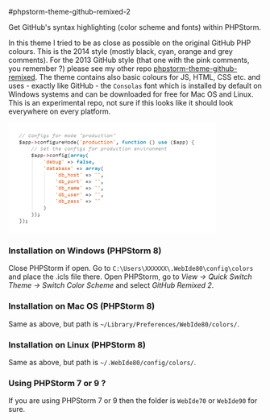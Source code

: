 #phpstorm-theme-github-remixed-2

Get GitHub's syntax highlighting (color scheme and fonts) within PHPStorm.

In this theme I tried to be as close as
possible on the original GitHub PHP colours. This is the 2014 style (mostly black, cyan, orange and grey comments).
For the 2013 GitHub style (that one with the pink comments, you remember ?) please see my other repo
[phpstorm-theme-github-remixed](https://github.com/panique/phpstorm-theme-github-remixed).
The theme contains also basic colours for JS, HTML, CSS etc. and uses - exactly like GitHub - the `Consolas` font
which is installed by default on Windows systems and can be downloaded for free for Mac OS and Linux.
This is an experimental repo, not sure if this looks like it should look everywhere on every platform.

![Screenshot](screenshot.png)

### Installation on Windows (PHPStorm 8)

Close PHPStorm if open.
Go to `C:\Users\XXXXXX\.WebIde80\config\colors` and place the .icls file there. Open PHPStorm, go to *View -> Quick Switch Theme -> Switch Color Scheme* and select *GitHub Remixed 2*.

### Installation on Mac OS (PHPStorm 8)

Same as above, but path is `~/Library/Preferences/WebIde80/colors/`.

### Installation on Linux (PHPStorm 8)

Same as above, but path is `~/.WebIde80/config/colors/`.

### Using PHPStorm 7 or 9 ?

If you are using PHPStorm 7 or 9 then the folder is `WebIde70` or `WebIde90` for sure.
